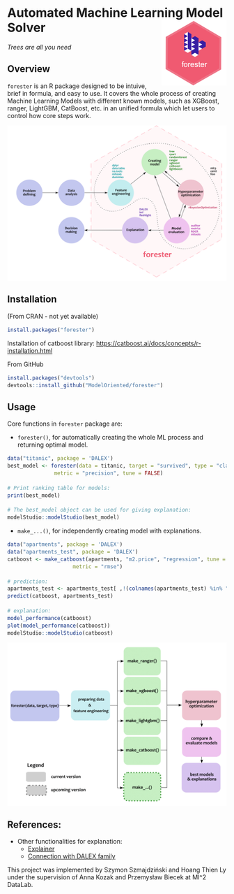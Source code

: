 # Automated Machine Learning Model Solver <img src="man/figures/logo.png" align="right" width="150"/>


_Trees are all you need_

## Overview

`forester` is an R package designed to be intuive, brief in formula, and easy to use. It covers the whole process of creating Machine Learning Models with different known models, such as XGBoost, ranger, LightGBM, CatBoost, etc. in an unified formula which let users to control how core steps work.

<img src="man/figures/graph.png" align="center" width="600"/>



## Installation

(From CRAN - not yet available)

``` r
install.packages("forester")
```

Installation of catboost library:  https://catboost.ai/docs/concepts/r-installation.html

From GitHub

``` r
install.packages("devtools")
devtools::install_github("ModelOriented/forester")
```
 

## Usage
Core functions in `forester` package are:
- `forester()`, for automatically creating the whole ML process and returning optimal model.

``` r
data("titanic", package = 'DALEX') 
best_model <- forester(data = titanic, target = "survived", type = "classification",
		       metric = "precision", tune = FALSE)

# Print ranking table for models:
print(best_model)

# The best_model object can be used for giving explanation:
modelStudio::modelStudio(best_model)
```


- `make_...()`, for independently creating model with explanations.

``` r
data("apartments", package = 'DALEX') 
data("apartments_test", package = 'DALEX')
catboost <- make_catboost(apartments, "m2.price", "regression", tune = TRUE, 
		             metric = "rmse") 

# prediction:
apartments_test <- apartments_test[ ,!(colnames(apartments_test) %in% "m2.price"]
predict(catboost, apartments_test)

# explanation:
model_performance(catboost)
plot(model_performance(catboost))
modelStudio::modelStudio(catboost)
```

<img src="man/figures/forester_diagram.png" align="center" width="600"/>


## References:
- Other functionalities for explanation:
   - [Explainer](https://rdrr.io/cran/DALEX/man/explain.html)
   - [Connection with DALEX family](https://github.com/ModelOriented/DALEX)


This project was implemented by Szymon Szmajdziński and Hoang Thien Ly under the supervision of Anna Kozak and Przemysław Biecek at MI^2 DataLab.
